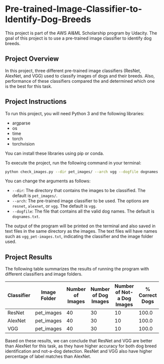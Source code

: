 # Pre-trained-Image-Classifier-to-Identify-Dog-Breeds

This project is part of the AWS AI&ML Scholarship program by Udacity. The goal of this project is to use a pre-trained image classifier to identify dog breeds.

## Project Overview

In this project, three different pre-trained image classifiers (ResNet, AlexNet, and VGG) used  to classify images of dogs and their breeds. Also, performance of these classifiers compared the  and determined which one is the best for this task.

## Project Instructions

To run this project, you will need Python 3 and the following libraries:

- argparse
- os
- time
- torch
- torchvision

You can install these libraries using pip or conda.

To execute the project, run the following command in your terminal:

```bash
python check_images.py --dir pet_images/ --arch vgg --dogfile dognames.txt
```

You can change the arguments as follows:

- `--dir`: The directory that contains the images to be classified. The default is `pet_images/`.
- `--arch`: The pre-trained image classifier to be used. The options are `resnet`, `alexnet`, or `vgg`. The default is `vgg`.
- `--dogfile`: The file that contains all the valid dog names. The default is `dognames.txt`.

The output of the program will be printed on the terminal and also saved in text files in the same directory as the images. The text files will have names such as `vgg_pet-images.txt`, indicating the classifier and the image folder used.

## Project Results

The following table summarizes the results of running the program with different classifiers and image folders.

| Classifier | Image Folder | Number of Images | Number of Dog Images | Number of Not-a Dog Images | % Correct Dogs | % Correct Breed | Time |
|------------|--------------|------------------|----------------------|---------------------------|----------------|-----------------|---------------------|
| ResNet     | pet_images   | 40               | 30                   | 10                        | 100.0          | 90            | 0:0:4               |
| AlexNet    | pet_images   | 40               | 30                   | 10                        | 100.0          | 80.0            | 0:0:2               |
| VGG        | pet_images   | 40               | 30                   | 10                        | 100.0          | 93.3            | 0:0:11               |

Based on these results, we can conclude that ResNet and VGG are better than AlexNet for this task, as they have higher accuracy for both dog breed identification and not-a-dog detection. ResNet and VGG also have higher percentage of label matches than AlexNet.
